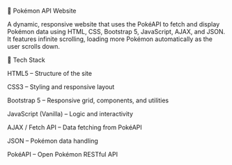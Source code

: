 🐾 Pokémon API Website

A dynamic, responsive website that uses the PokéAPI
 to fetch and display Pokémon data using HTML, CSS, Bootstrap 5, JavaScript, AJAX, and JSON. It features infinite scrolling, loading more Pokémon automatically as the user scrolls down.

🧰 Tech Stack

HTML5 – Structure of the site

CSS3 – Styling and responsive layout

Bootstrap 5 – Responsive grid, components, and utilities

JavaScript (Vanilla) – Logic and interactivity

AJAX / Fetch API – Data fetching from PokéAPI

JSON – Pokémon data handling

PokéAPI – Open Pokémon RESTful API
